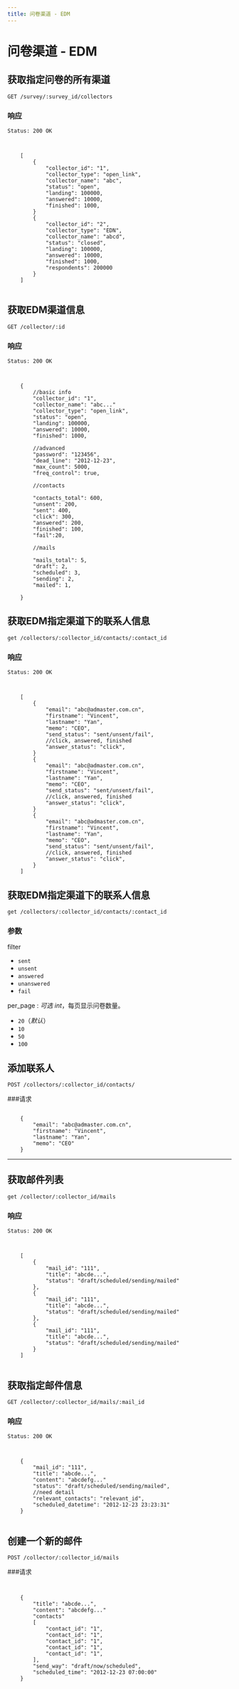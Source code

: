 ```yaml
---
title: 问卷渠道 - EDM
---
```

# 问卷渠道 - EDM

<h2 id="p1">获取指定问卷的所有渠道</h2>

	GET /survey/:survey_id/collectors

### 响应
<pre class="headers">
<code>Status: 200 OK
</code></pre>
<pre class="highlight">
<code class="language-javascript">
	
	[
		{
			"collector_id": "1",
			"collector_type": "open_link",
			"collector_name": "abc",
			"status": "open",
			"landing": 100000,
			"answered": 10000,
			"finished": 1000,
		}
		{
			"collector_id": "2",
			"collector_type": "EDN",
			"collector_name": "abcd",
			"status": "closed",
			"landing": 100000,
			"answered": 10000,
			"finished": 1000,
			"respondents": 200000
		}
	]

</code></pre>
<h2 id="p2">获取EDM渠道信息</h2>

	GET /collector/:id

### 响应
<pre class="headers">
<code>Status: 200 OK
</code></pre>
<pre class="highlight">
<code class="language-javascript">

	{
		//basic info
		"collector_id": "1",
		"collector_name": "abc..."
		"collector_type": "open_link",
		"status": "open",
		"landing": 100000,
		"answered": 10000,
		"finished": 1000,
	
		//advanced
		"password": "123456",
		"dead_line": "2012-12-23",
		"max_count": 5000,
		"freq_control": true,
		
		//contacts

		"contacts_total": 600,
		"unsent": 200,
		"sent": 400,
		"click": 300,
		"answered": 200,
		"finished": 100,
		"fail":20,
		
		//mails

		"mails_total": 5,
		"draft": 2,
		"scheduled": 3,
		"sending": 2,
		"mailed": 1,
		
	}
</code></pre>

<h2 id="p3">获取EDM指定渠道下的联系人信息</h2>

	get /collectors/:collector_id/contacts/:contact_id

### 响应
<pre class="headers">
<code>Status: 200 OK
</code></pre>
<pre class="highlight">
<code class="language-javascript">	
	
	[
		{
			"email": "abc@admaster.com.cn",
			"firstname": "Vincent",
			"lastname": "Yan",
			"memo": "CEO",
			"send_status": "sent/unsent/fail",
			//click, answered, finished
			"answer_status": "click",
		}
		{
			"email": "abc@admaster.com.cn",
			"firstname": "Vincent",
			"lastname": "Yan",
			"memo": "CEO",
			"send_status": "sent/unsent/fail",
			//click, answered, finished
			"answer_status": "click",
		}
		{
			"email": "abc@admaster.com.cn",
			"firstname": "Vincent",
			"lastname": "Yan",
			"memo": "CEO",
			"send_status": "sent/unsent/fail",
			//click, answered, finished
			"answer_status": "click",
		}
	]
</code></pre>

<h2 id="p4">获取EDM指定渠道下的联系人信息</h2>

	get /collectors/:collector_id/contacts/:contact_id


### 参数

filter

* `sent`
* `unsent`
* `answered`
* `unanswered`
* `fail`

per_page
: _可选_ *int*，每页显示问卷数量。  

* `20`（_默认_）
* `10`
* `50`
* `100`


<h2 id="p5">添加联系人</h2>

	POST /collectors/:collector_id/contacts/

###请求
<pre class="highlight">
<code class="language-javascript">
	{
		"email": "abc@admaster.com.cn",
		"firstname": "Vincent",
		"lastname": "Yan",
		"memo": "CEO"
	}
</code></pre>
---

<h2 id="p6">获取邮件列表</h2>

	get /collector/:collector_id/mails

### 响应
<pre class="headers">
<code>Status: 200 OK
</code></pre>
<pre class="highlight">
<code class="language-javascript">	

	[
		{
			"mail_id": "111",
			"title": "abcde...",
			"status": "draft/scheduled/sending/mailed"
		},
		{
			"mail_id": "111",
			"title": "abcde...",
			"status": "draft/scheduled/sending/mailed"
		},
		{
			"mail_id": "111",
			"title": "abcde...",
			"status": "draft/scheduled/sending/mailed"
		}
	]
	
</code></pre>

<h2 id="p7">获取指定邮件信息</h2>

	GET /collector/:collector_id/mails/:mail_id

### 响应
<pre class="headers">
<code>Status: 200 OK
</code></pre>
<pre class="highlight">
<code class="language-javascript">	

	{
		"mail_id": "111",
		"title": "abcde...",
		"content": "abcdefg..."
		"status": "draft/scheduled/sending/mailed",
		//need detail
		"relevant_contacts": "relevant_id",
		"scheduled_datetime": "2012-12-23 23:23:31"
	}

</code></pre>

<h2 id="p8">创建一个新的邮件</h2>

	POST /collector/:collector_id/mails

###请求
<pre class="highlight">
<code class="language-javascript">

	{	
		"title": "abcde...",
		"content": "abcdefg..."
		"contacts"
		[
			"contact_id": "1",
			"contact_id": "1",
			"contact_id": "1",
			"contact_id": "1",
			"contact_id": "1",
		],
		"send_way": "draft/now/scheduled",
		"scheduled_time": "2012-12-23 07:00:00"
	}

</code></pre>

	